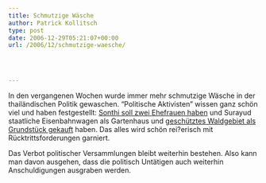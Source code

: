 ```yaml
---
title: Schmutzige Wäsche
author: Patrick Kollitsch
type: post
date: 2006-12-29T05:21:07+00:00
url: /2006/12/schmutzige-waesche/




---
```

In den vergangenen Wochen wurde immer mehr schmutzige Wäsche in der thailändischen Politik gewaschen. &#8220;Politische Aktivisten&#8221; wissen ganz schön viel und haben festgestellt: [Sonthi soll zwei Ehefrauen haben][1] und Surayud staatliche Eisenbahnwagen als Gartenhaus und [geschütztes Waldgebiet als Grundstück gekauft][2] haben. Das alles wird schön rei?erisch mit Rücktrittsforderungen garniert. 

Das Verbot politischer Versammlungen bleibt weiterhin bestehen. Also kann man davon ausgehen, dass die politisch Untätigen auch weiterhin Anschuldigungen ausgraben werden.

 [1]: http://www.nationmultimedia.com/breakingnews/read.php?newsid=30022771
 [2]: http://www.nationmultimedia.com/breakingnews/read.php?newsid=30022862